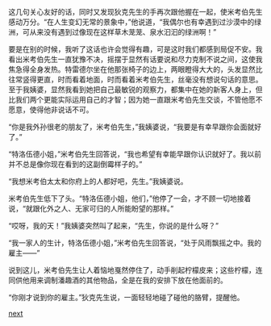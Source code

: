 
这几句关心友好的话，同时又发现狄克先生的手再次跟他握在一起，使米考伯先生感动万分。“在人生变幻无常的景象中，”他说道，“我偶尔也有幸遇到过沙漠中的绿洲，可从来没有遇到过像现在这样草木茏茏、泉水汩汩的绿洲啊！”

要是在别的时候，我听了这话也许会觉得有趣，可是这时我们都感到局促不安。我看出米考伯先生一直犹豫不决，摇摆于显然有话要说和尽力克制不说之间，这使我焦急得全身发热。特雷德尔坐在他那张椅子的边上，两眼瞪得大大的，头发显然比往常竖得更直，时而看着地面，时而看着米考伯先生，丝毫没有想说句话的意思。至于我姨婆，显然我看到她把自己最敏锐的观察力，都集中在她的新客人身上，但比我们两个更能实际运用自己的才智；因为她一直跟米考伯先生交谈，不管他愿不愿意，使得他非说话不可。

“你是我外孙很老的朋友了，米考伯先生，”我姨婆说，“我要是有幸早跟你会面就好了。”

“特洛伍德小姐，”米考伯先生回答说，“我也希望有幸能早跟你认识就好了。我以前并不总是像你现在看到的这副倒霉样子的。”

“我想米考伯太太和你府上的人都好吧，先生。”我姨婆说。

米考伯先生低下了头。“特洛伍德小姐，他们，”他停了一会，才不顾一切地接着说，“就跟化外之人、无家可归的人所能盼望的那样。”

“哎呀，我的天！”我姨婆突然叫了起来，“先生，你说的是什么呀？”

“我一家人的生计，特洛伍德小姐，”米考伯先生回答说，“处于风雨飘摇之中。我的雇主——”

说到这儿，米考伯先生让人着恼地戛然停住了，动手削起柠檬皮来；这些柠檬，连同供他用来调制潘趣酒的其他物品，全是在我的安排下放在他面前的。

“你刚才说到你的雇主。”狄克先生说，一面轻轻地碰了碰他的胳臂，提醒他。

[next](page629)
